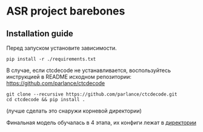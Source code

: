 # ASR project barebones

## Installation guide

Перед запуском установите зависимости.

```shell
pip install -r ./requirements.txt
```
В случае, если ctcdecode не устанавливается, воспользуйтесь инструкцией в README исходном репозитории: https://github.com/parlance/ctcdecode

```
git clone --recursive https://github.com/parlance/ctcdecode.git
cd ctcdecode && pip install .
```
(лучше сделать это снаружи корневой директории)

Финальная модель обучалась в 4 этапа, их конфиги лежат в
[директории](https://github.com/ivan-gorin/asr_project_template/tree/hw_asr_2021/hw_asr/configs/final_configs)

